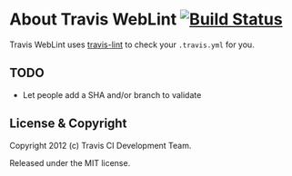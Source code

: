 # About Travis WebLint [![Build Status](https://secure.travis-ci.org/travis-ci/travis-weblint.png)](http://travis-ci.org/travis-ci/travis-weblint)

Travis WebLint uses [travis-lint](https://github.com/travis-ci/travis-lint) to check your `.travis.yml` for you.


## TODO

* Let people add a SHA and/or branch to validate


## License & Copyright

Copyright 2012 (c) Travis CI Development Team.

Released under the MIT license.
